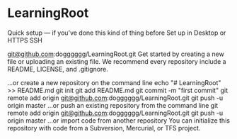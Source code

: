 # LearningRoot

Quick setup — if you’ve done this kind of thing before
 Set up in Desktop	or	
HTTPS
SSH

git@github.com:dogggggg/LearningRoot.git
Get started by creating a new file or uploading an existing file. We recommend every repository include a README, LICENSE, and .gitignore.

…or create a new repository on the command line
 echo "# LearningRoot" >> README.md
git init
git add README.md
git commit -m "first commit"
git remote add origin git@github.com:dogggggg/LearningRoot.git
git push -u origin master
…or push an existing repository from the command line
 git remote add origin git@github.com:dogggggg/LearningRoot.git
git push -u origin master
…or import code from another repository
You can initialize this repository with code from a Subversion, Mercurial, or TFS project.
